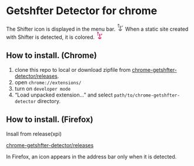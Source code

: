 # Getshfter Detector for chrome

The Shifter icon is displayed in the menu bar. ![Not Shifter](./Shifter_Mono_19.png)
 When a static site created with Shifter is detected, it is colored. ![Shifter!](./Shifter_Color_19.png)


## How to install. (Chrome)

1. clone this repo to local or download zipfile from [chrome-getshfter-detector/releases](https://github.com/getshifter/chrome-getshfter-detector/releases).
2. open `chrome://extensions/`
3. turn on `developer mode`
4. “Load unpacked extension…” and select `path/to/chrome-getshfter-detector` directory.


## How to install. (Firefox)

Insall from release(xpi)

[chrome-getshfter-detector/releases](https://github.com/getshifter/chrome-getshfter-detector/releases)

In Firefox, an icon appears in the address bar only when it is detected.


